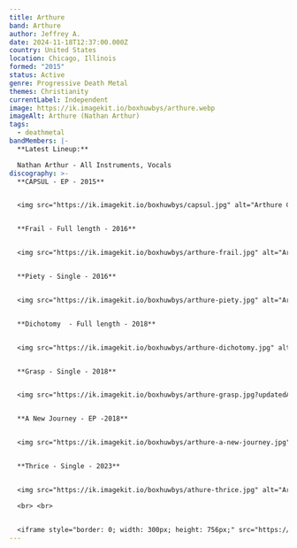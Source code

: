 ```yaml
---
title: Arthure
band: Arthure
author: Jeffrey A.
date: 2024-11-18T12:37:00.000Z
country: United States
location: Chicago, Illinois
formed: "2015"
status: Active
genre: Progressive Death Metal
themes: Christianity
currentLabel: Independent
image: https://ik.imagekit.io/boxhuwbys/arthure.webp
imageAlt: Arthure (Nathan Arthur)
tags:
  - deathmetal
bandMembers: |-
  **Latest Lineup:**

  Nathan Arthur - All Instruments, Vocals
discography: >-
  **CAPSUL - EP - 2015**


  <img src="https://ik.imagekit.io/boxhuwbys/capsul.jpg" alt="Arthure CAPSUL - EP cover" style="width:300px; height:auto;">


  **Frail - Full length - 2016**


  <img src="https://ik.imagekit.io/boxhuwbys/arthure-frail.jpg" alt="Arthure Frail cover" style="width:300px; height:auto;">


  **Piety - Single - 2016**


  <img src="https://ik.imagekit.io/boxhuwbys/arthure-piety.jpg" alt="Arthure Piety Single cover" style="width:300px; height:auto;">


  **Dichotomy  - Full length - 2018**


  <img src="https://ik.imagekit.io/boxhuwbys/arthure-dichotomy.jpg" alt="Arthure Dichotomy album cover" style="width:300px; height:auto;">


  **Grasp - Single - 2018**


  <img src="https://ik.imagekit.io/boxhuwbys/arthure-grasp.jpg?updatedAt=1731965645470" alt="Arthure Grasp Single cover" style="width:300px; height:auto;">


  **A New Journey - EP -2018**


  <img src="https://ik.imagekit.io/boxhuwbys/arthure-a-new-journey.jpg" alt="Arthure A New Journey cover" style="width:300px; height:auto;">


  **Thrice - Single - 2023**


  <img src="https://ik.imagekit.io/boxhuwbys/athure-thrice.jpg" alt="Arthure Thrice Single cover" style="width:300px; height:auto;">

  <br> <br>


  <iframe style="border: 0; width: 300px; height: 756px;" src="https://bandcamp.com/EmbeddedPlayer/album=1695201160/size=large/bgcol=333333/linkcol=0f91ff/transparent=true/" seamless><a href="https://arthureofficial.bandcamp.com/album/dichotomy">Dichotomy by Arthure</a></iframe>
---
```


